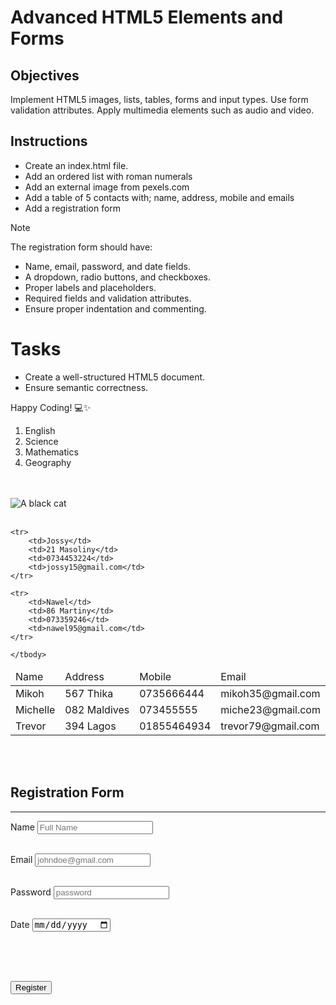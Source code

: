 # Advanced HTML5 Elements and Forms

## Objectives
Implement HTML5 images, lists, tables, forms and input types.
Use form validation attributes.
Apply multimedia elements such as audio and video.

## Instructions

- Create an index.html file.
- Add an ordered list with roman numerals
- Add an external image from pexels.com
- Add a table of 5 contacts with; name, address, mobile and emails
- Add a registration form

>[!NOTE]
>  The registration form should have:
>- Name, email, password, and date fields.
>- A dropdown, radio buttons, and checkboxes.
>- Proper labels and placeholders.
>- Required fields and validation attributes.
>- Ensure proper indentation and commenting.
 
# Tasks
- Create a well-structured HTML5 document.
- Ensure semantic correctness.

Happy Coding! 💻✨

<!DOCTYPE html>
<html lang="en">
<head>
    <title>Working on attribute</title>
</head>
<body>
 <!--Add an ordered list with roman numerals-->
 <ol>
    <li>English</li>
    <li>Science</li>
    <li>Mathematics</li>
    <li>Geography</li>
 </ol>
    <br> <br>
<!--Add an external image from pexels.com-->

<img src="" alt="A black cat">
<br> <br>

<!--Add a table of 5 contacts with; name, address, mobile and emails-->
<table>
    <thead>
        <td>Name</td>
        <td>Address</td>
        <td>Mobile</td>
        <td>Email</td>
    </thead>
    <tbody>
        <tr>
            <td>Mikoh</td>
        <td>567 Thika</td>
        <td>0735666444</td>
        <td>mikoh35@gmail.com</td>
        </tr>
        
<tr>
        <td>Michelle</td>
        <td>082 Maldives</td>
        <td>073455555</td>
        <td>miche23@gmail.com</td>
    </tr>

    <tr>
        <td>Jossy</td>
        <td>21 Masoliny</td>
        <td>0734453224</td>
        <td>jossy15@gmail.com</td>
    </tr>

    <tr>
        <td>Nawel</td>
        <td>86 Martiny</td>
        <td>073359246</td>
        <td>nawel95@gmail.com</td>
    </tr>

<tr>
    <td>Trevor</td>
    <td>394 Lagos</td>
    <td>01855464934</td>
    <td>trevor79@gmail.com</td>
</tr>

    </tbody>
</table>

<br> <br>

<!-- Add a registration form-->

<h2>Registration Form</h2>

<hr>

<form action="">
<label for="name"> Name
<input type="text" placeholder="Full Name">
</label>
<br>  <br>

<label for="email"> Email
<input type="email" placeholder="johndoe@gmail.com">
</label>
<br>  <br>

<label for="password"> Password
<input type="password" placeholder="password">
</label>
<br>  <br>

<label for="date"> Date
<input type="date">
</label>
<br> <br>


<br> <br>

<input type="submit" value="Register">
</form>


</body>
</html>















